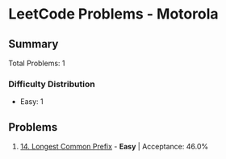 # LeetCode Problems - Motorola

## Summary
Total Problems: 1

### Difficulty Distribution

- Easy: 1

## Problems

1. [14. Longest Common Prefix](https://leetcode.com/problems/longest-common-prefix/) - **Easy** | Acceptance: 46.0%